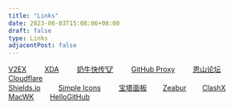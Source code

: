 ```yaml
---
title: "Links"
date: 2023-06-03T15:08:06+08:00
draft: false
type: Links
adjacentPost: false
---
```


[V2EX](https://v2ex.com/) &emsp;&emsp; [XDA](https://forum.xda-developers.com/) &emsp;&emsp; [奶牛快传🐮](https://ibelife.cowtransfer.com/) &emsp;&emsp; [GitHub Proxy](https://ghproxy.com/) &emsp;&emsp; [恩山论坛](https://www.right.com.cn/) &emsp;&emsp; [Cloudflare](https://www.cloudflare-cn.com/)<br>
[Shields.io](https://shields.io/) &emsp;&emsp; [Simple Icons](https://simpleicons.org/) &emsp;&emsp; [宝塔面板](http://20.242.221.83:30999/Masone)&emsp;&emsp; [Zeabur](https://dash.zeabur.com)&emsp;&emsp; [ClashX](https://github.com/yichengchen/clashX)&emsp;&emsp; [MacWK](https://macwk.cn/)&emsp;&emsp; [HelloGitHub](https://hellogithub.com/)

